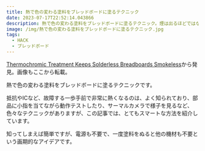```yaml
---
title: 熱で色の変わる塗料をブレッドボードに塗るテクニック
date: 2023-07-17T22:52:14.043866
description: 熱で色の変わる塗料をブレッドボードに塗るテクニック。煙は出るほどではないが、熱くなっている部品を目視できる
image: /img/熱で色の変わる塗料をブレッドボードに塗るテクニック.jpg
tags:
  - HACK
  - ブレッドボード
---
```

[Thermochromic Treatment Keeps Solderless Breadboards Smokeless](https://hackaday.com/2023/07/08/thermochromic-treatment-keeps-solderless-breadboards-smokeless/)から発見。画像もここから転載。

熱で色の変わる塗料をブレッドボードに塗るテクニックです。

抵抗やICなど、故障する一歩手前で非常に熱くなるのは、よく知られており、部品に小指を当てながら動作テストしたり、サーマルカメラで様子を見るなど、色々なテクニックがありますが、この記事では、とてもスマートな方法を紹介しています。

知ってしまえば簡単ですが、電源も不要で、一度塗料をぬると他の機材も不要という画期的なアイデアです。



